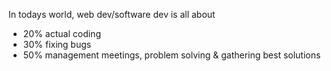 In todays world, web dev/software dev is all about
- 20% actual coding
- 30% fixing bugs
- 50% management meetings, problem solving & gathering best solutions